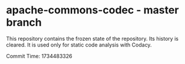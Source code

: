# apache-commons-codec - master branch

This repository contains the frozen state of the repository.
Its history is cleared. It is used only for static code
analysis with Codacy.

Commit Time: 1734483326